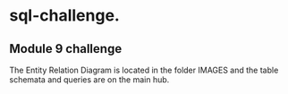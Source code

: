 # sql-challenge.
Module 9 challenge
---
The Entity Relation Diagram is located in the folder IMAGES and the table schemata and queries are on the main hub.
